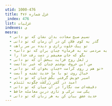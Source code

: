 ```yaml
---
utid: 1000-476
title: غزل شماره ۴۷۶
_index: 476
list: غزلیات
indexes: ی
mesra:
  - نسیم صبح سعادت بدان نشان که تو دانی
  - گذر به کوی فلان کن در آن زمان که تو دانی
  - تو پیک خلوت رازی و دیده بر سر راهت
  - «به مردمی نه به فرمان» چنان بران که تو دانی
  - بگو که جان ضعیفم ز دست رفت خدا را
  - ز لعل روح فزایت ببخش آن که تو دانی
  - من این حروف نوشتم چنان که غیر ندانست
  - تو هم ز روی کرامت «چنان بخوان که تو دانی»
  - خیال روی تو با ما حدیث تشنه و آبست
  - اسیر خویش گرفتی بکُش چنان که تو دانی
  - امید در کَمَرِ زَرکَشَت چگونه نَبَندَم
  - دقیقه‌ای ست نگارا در آن میان که تو دانی
  - یکی ست ترکی و تازی درین معامله حافظ
  - حدیث عشق بیان کن به هر زبان که تو دانی
---
```

